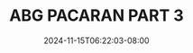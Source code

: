 --- 
title: "ABG PACARAN PART 3"
description: "   video bokep ABG PACARAN PART 3 simontok    "
date: 2024-11-15T06:22:03-08:00
file_code: "355e7pht73da"
draft: false
cover: "jb0d7xuwt7v1o1go.jpg"
tags: ["ABG", "PACARAN", "PART", "bokep-indo", "bokep-viral", "bokep-ig"]
length: 1222
fld_id: "1398455"
foldername: "ABG rare"
categories: ["ABG rare"]
views: 84
---